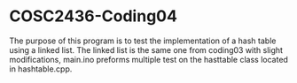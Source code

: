 # COSC2436-Coding04
The purpose of this program is to test the implementation of a hash table using a linked list. The linked list is the same one from coding03 with slight modifications, main.ino preforms multiple test on the hasttable class located in hashtable.cpp.
